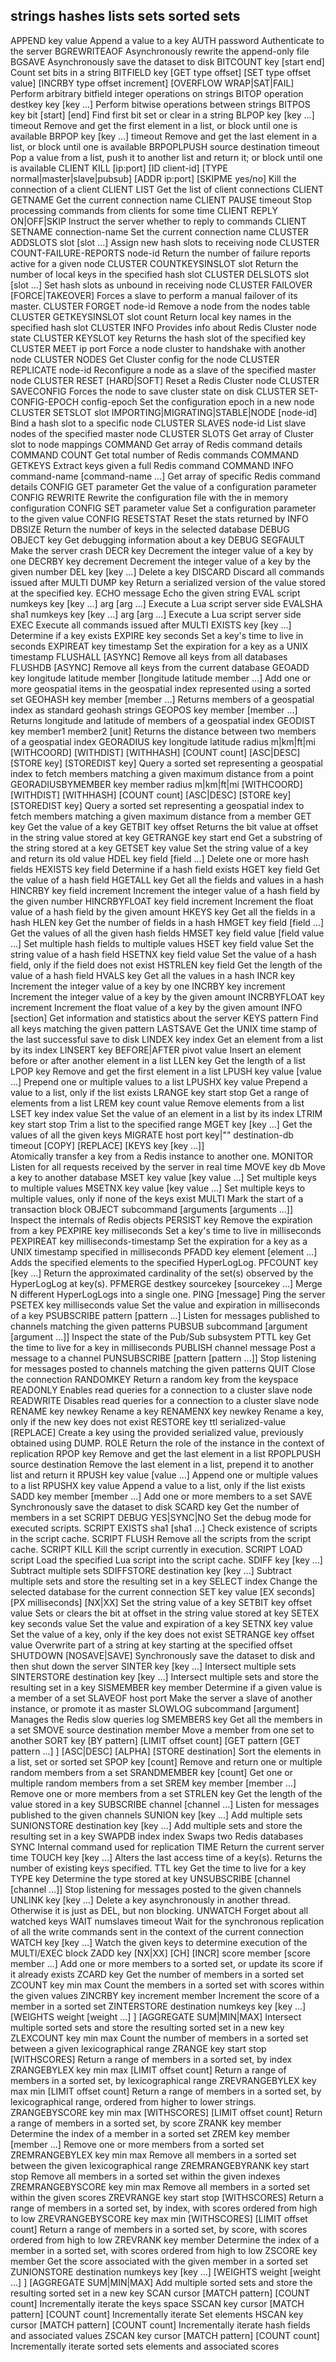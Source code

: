 strings 
hashes 
lists 
sets 
sorted sets
---
APPEND		key 		value 		Append a value to a key
AUTH 		password 			Authenticate to the server
BGREWRITEAOF 					Asynchronously rewrite the append-only file
BGSAVE 						Asynchronously save the dataset to disk
BITCOUNT 	key 	[start end] 		Count set bits in a string
BITFIELD 	key 	[GET 	type offset] 
			[SET 	type offset value] 
			[INCRBY type offset increment] 
			[OVERFLOW WRAP|SAT|FAIL] 
							Perform arbitrary bitfield integer operations on strings
BITOP 		operation destkey key [key ...] 	Perform bitwise operations between strings
BITPOS 		key bit [start] [end] 			Find first bit set or clear in a string
BLPOP 		key [key ...] timeout			Remove and get the first element in a list, or block until one is available
BRPOP 		key [key ...] timeout			Remove and get the last element in a list, or block until one is available
BRPOPLPUSH source destination timeout 			Pop a value from a list, push it to another list and return it; or block until one is available
CLIENT 		KILL 	[ip:port] 
			[ID client-id] 
			[TYPE normal|master|slave|pubsub] 
			[ADDR ip:port] 
			[SKIPME yes/no] 
							Kill the connection of a client
CLIENT LIST 						Get the list of client connections
CLIENT GETNAME 						Get the current connection name
CLIENT PAUSE timeout 					Stop processing commands from clients for some time
CLIENT REPLY ON|OFF|SKIP 				Instruct the server whether to reply to commands
CLIENT SETNAME connection-name 				Set the current connection name
CLUSTER ADDSLOTS slot [slot ...] 			Assign new hash slots to receiving node
CLUSTER COUNT-FAILURE-REPORTS node-id 			Return the number of failure reports active for a given node
CLUSTER COUNTKEYSINSLOT slot 				Return the number of local keys in the specified hash slot
CLUSTER DELSLOTS slot [slot ...] 			Set hash slots as unbound in receiving node
CLUSTER FAILOVER [FORCE|TAKEOVER] 			Forces a slave to perform a manual failover of its master.
CLUSTER FORGET node-id 					Remove a node from the nodes table
CLUSTER GETKEYSINSLOT slot count 			Return local key names in the specified hash slot
CLUSTER INFO 						Provides info about Redis Cluster node state
CLUSTER KEYSLOT key 					Returns the hash slot of the specified key
CLUSTER MEET ip port 					Force a node cluster to handshake with another node
CLUSTER NODES 						Get Cluster config for the node
CLUSTER REPLICATE node-id 				Reconfigure a node as a slave of the specified master node
CLUSTER RESET [HARD|SOFT] 				Reset a Redis Cluster node
CLUSTER SAVECONFIG 					Forces the node to save cluster state on disk
CLUSTER SET-CONFIG-EPOCH config-epoch 			Set the configuration epoch in a new node
CLUSTER SETSLOT slot IMPORTING|MIGRATING|STABLE|NODE [node-id] 		Bind a hash slot to a specific node
CLUSTER SLAVES node-id 					List slave nodes of the specified master node
CLUSTER SLOTS 						Get array of Cluster slot to node mappings
COMMAND 						Get array of Redis command details
COMMAND COUNT 						Get total number of Redis commands
COMMAND GETKEYS 					Extract keys given a full Redis command
COMMAND INFO command-name [command-name ...] 		Get array of specific Redis command details
CONFIG GET parameter 					Get the value of a configuration parameter
CONFIG REWRITE 						Rewrite the configuration file with the in memory configuration
CONFIG SET parameter value 				Set a configuration parameter to the given value
CONFIG RESETSTAT 					Reset the stats returned by INFO
DBSIZE 							Return the number of keys in the selected database
DEBUG OBJECT key 					Get debugging information about a key
DEBUG SEGFAULT 						Make the server crash
DECR key 						Decrement the integer value of a key by one
DECRBY key decrement 					Decrement the integer value of a key by the given number
DEL key [key ...] 					Delete a key
DISCARD 						Discard all commands issued after MULTI
DUMP key 						Return a serialized version of the value stored at the specified key.
ECHO message 						Echo the given string
EVAL script numkeys key [key ...] arg [arg ...] 	Execute a Lua script server side
EVALSHA sha1 numkeys key [key ...] arg [arg ...] 	Execute a Lua script server side
EXEC 							Execute all commands issued after MULTI
EXISTS key [key ...] 					Determine if a key exists
EXPIRE key seconds 					Set a key's time to live in seconds
EXPIREAT key timestamp 					Set the expiration for a key as a UNIX timestamp
FLUSHALL [ASYNC] 					Remove all keys from all databases
FLUSHDB [ASYNC] 					Remove all keys from the current database
GEOADD 	key longitude latitude member [longitude latitude member ...] 		Add one or more geospatial items in the geospatial index represented using a sorted set
GEOHASH key member [member ...] 			Returns members of a geospatial index as standard geohash strings
GEOPOS key member [member ...] 				Returns longitude and latitude of members of a geospatial index
GEODIST key member1 member2 [unit] 			Returns the distance between two members of a geospatial index
GEORADIUS key longitude latitude radius m|km|ft|mi 
	[WITHCOORD] 
	[WITHDIST] 
	[WITHHASH] 
	[COUNT count] 
	[ASC|DESC] 
	[STORE key] 
	[STOREDIST key] 
				Query a sorted set representing a geospatial index to fetch members matching a given maximum distance from a point
GEORADIUSBYMEMBER key member radius m|km|ft|mi 
	[WITHCOORD] 
	[WITHDIST] 
	[WITHHASH] 
	[COUNT count] 
	[ASC|DESC] 
	[STORE key] 
	[STOREDIST key] 
				Query a sorted set representing a geospatial index to fetch members matching a given maximum distance from a member
GET key 						Get the value of a key
GETBIT key offset 					Returns the bit value at offset in the string value stored at key
GETRANGE key start end 					Get a substring of the string stored at a key
GETSET key value 					Set the string value of a key and return its old value
HDEL key field [field ...] 				Delete one or more hash fields
HEXISTS key field 					Determine if a hash field exists
HGET key field 						Get the value of a hash field
HGETALL key 						Get all the fields and values in a hash
HINCRBY key field increment 				Increment the integer value of a hash field by the given number
HINCRBYFLOAT key field increment 			Increment the float value of a hash field by the given amount
HKEYS key 						Get all the fields in a hash
HLEN key 						Get the number of fields in a hash
HMGET key field [field ...] 				Get the values of all the given hash fields
HMSET key field value [field value ...] 		Set multiple hash fields to multiple values
HSET key field value 					Set the string value of a hash field
HSETNX key field value 					Set the value of a hash field, only if the field does not exist
HSTRLEN key field 					Get the length of the value of a hash field
HVALS key 						Get all the values in a hash
INCR key 						Increment the integer value of a key by one
INCRBY 		key increment 				Increment the integer value of a key by the given amount
INCRBYFLOAT 	key increment 				Increment the float value of a key by the given amount
INFO [section] 						Get information and statistics about the server
KEYS pattern 						Find all keys matching the given pattern
LASTSAVE 						Get the UNIX time stamp of the last successful save to disk
LINDEX key index 					Get an element from a list by its index
LINSERT key BEFORE|AFTER pivot value 			Insert an element before or after another element in a list
LLEN key 						Get the length of a list
LPOP key 						Remove and get the first element in a list
LPUSH key value [value ...] 				Prepend one or multiple values to a list
LPUSHX key value 					Prepend a value to a list, only if the list exists
LRANGE key start stop 					Get a range of elements from a list
LREM key count value 					Remove elements from a list
LSET key index value 					Set the value of an element in a list by its index
LTRIM key start stop 					Trim a list to the specified range
MGET key [key ...] 					Get the values of all the given keys
MIGRATE host port key|"" destination-db timeout 
	[COPY] 
	[REPLACE] 
	[KEYS key [key ...]] 				
							Atomically transfer a key from a Redis instance to another one.
MONITOR 						Listen for all requests received by the server in real time
MOVE key db 						Move a key to another database
MSET key value [key value ...] 				Set multiple keys to multiple values
MSETNX key value [key value ...] 			Set multiple keys to multiple values, only if none of the keys exist
MULTI 							Mark the start of a transaction block
OBJECT subcommand [arguments [arguments ...]] 		Inspect the internals of Redis objects
PERSIST key 						Remove the expiration from a key
PEXPIRE key milliseconds 				Set a key's time to live in milliseconds
PEXPIREAT key milliseconds-timestamp 			Set the expiration for a key as a UNIX timestamp specified in milliseconds
PFADD key element [element ...] 			Adds the specified elements to the specified HyperLogLog.
PFCOUNT key [key ...] 					Return the approximated cardinality of the set(s) observed by the HyperLogLog at key(s).
PFMERGE destkey sourcekey [sourcekey ...] 		Merge N different HyperLogLogs into a single one.
PING [message] 						Ping the server
PSETEX key milliseconds value 				Set the value and expiration in milliseconds of a key
PSUBSCRIBE pattern [pattern ...] 			Listen for messages published to channels matching the given patterns
PUBSUB subcommand [argument [argument ...]] 		Inspect the state of the Pub/Sub subsystem
PTTL key 						Get the time to live for a key in milliseconds
PUBLISH channel message 				Post a message to a channel
PUNSUBSCRIBE [pattern [pattern ...]] 			Stop listening for messages posted to channels matching the given patterns
QUIT 							Close the connection
RANDOMKEY 						Return a random key from the keyspace
READONLY 						Enables read queries for a connection to a cluster slave node
READWRITE 						Disables read queries for a connection to a cluster slave node
RENAME key newkey 					Rename a key
RENAMENX key newkey 					Rename a key, only if the new key does not exist
RESTORE key ttl serialized-value [REPLACE] 		Create a key using the provided serialized value, previously obtained using DUMP.
ROLE 							Return the role of the instance in the context of replication
RPOP key 						Remove and get the last element in a list
RPOPLPUSH source destination 				Remove the last element in a list, prepend it to another list and return it
RPUSH key value [value ...] 				Append one or multiple values to a list
RPUSHX key value 					Append a value to a list, only if the list exists
SADD key member [member ...] 				Add one or more members to a set
SAVE 							Synchronously save the dataset to disk
SCARD key 						Get the number of members in a set
SCRIPT 							DEBUG YES|SYNC|NO Set the debug mode for executed scripts.
SCRIPT EXISTS sha1 [sha1 ...] 				Check existence of scripts in the script cache.
SCRIPT FLUSH 						Remove all the scripts from the script cache.
SCRIPT KILL 						Kill the script currently in execution.
SCRIPT LOAD script 					Load the specified Lua script into the script cache.
SDIFF key [key ...] 					Subtract multiple sets
SDIFFSTORE destination key [key ...] 			Subtract multiple sets and store the resulting set in a key
SELECT index 						Change the selected database for the current connection
SET key value 
	[EX seconds] 
	[PX milliseconds] 
	[NX|XX] 
							Set the string value of a key
SETBIT key offset value 				Sets or clears the bit at offset in the string value stored at key
SETEX key seconds value 				Set the value and expiration of a key
SETNX key value 					Set the value of a key, only if the key does not exist
SETRANGE key offset value 				Overwrite part of a string at key starting at the specified offset
SHUTDOWN [NOSAVE|SAVE] 					Synchronously save the dataset to disk and then shut down the server
SINTER key [key ...] 					Intersect multiple sets
SINTERSTORE destination key [key ...] 			Intersect multiple sets and store the resulting set in a key
SISMEMBER key member 					Determine if a given value is a member of a set
SLAVEOF host port 					Make the server a slave of another instance, or promote it as master
SLOWLOG subcommand [argument] 				Manages the Redis slow queries log
SMEMBERS key 						Get all the members in a set
SMOVE source destination member 			Move a member from one set to another
SORT key 
	[BY pattern] 
	[LIMIT offset count] 
	[GET pattern 
		[GET pattern ...]
	] 
	[ASC|DESC] 
	[ALPHA] 
	[STORE destination] 
							Sort the elements in a list, set or sorted set
SPOP key [count] 					Remove and return one or multiple random members from a set
SRANDMEMBER key [count] 				Get one or multiple random members from a set
SREM key member [member ...] 				Remove one or more members from a set
STRLEN key 						Get the length of the value stored in a key
SUBSCRIBE channel [channel ...] 			Listen for messages published to the given channels
SUNION key [key ...] 					Add multiple sets
SUNIONSTORE destination key [key ...] 			Add multiple sets and store the resulting set in a key
SWAPDB index index 					Swaps two Redis databases
SYNC 							Internal command used for replication
TIME 							Return the current server time
TOUCH key [key ...] 					Alters the last access time of a key(s). Returns the number of existing keys specified.
TTL key 						Get the time to live for a key
TYPE key 						Determine the type stored at key
UNSUBSCRIBE [channel [channel ...]] 			Stop listening for messages posted to the given channels
UNLINK key [key ...] 					Delete a key asynchronously in another thread. Otherwise it is just as DEL, but non blocking.
UNWATCH 						Forget about all watched keys
WAIT numslaves timeout 					Wait for the synchronous replication of all the write commands sent in the context of the current connection
WATCH key [key ...] 					Watch the given keys to determine execution of the MULTI/EXEC block
ZADD key 
	[NX|XX] 
	[CH] 
	[INCR] 
	score member 
	[score member ...] 
							Add one or more members to a sorted set, or update its score if it already exists
ZCARD key 						Get the number of members in a sorted set
ZCOUNT key min max 					Count the members in a sorted set with scores within the given values
ZINCRBY key increment member 				Increment the score of a member in a sorted set
ZINTERSTORE destination numkeys key 
	[key ...] 
	[WEIGHTS weight 
		[weight ...]
	] 
	[AGGREGATE SUM|MIN|MAX] 
							Intersect multiple sorted sets and store the resulting sorted set in a new key
ZLEXCOUNT key min max 					Count the number of members in a sorted set between a given lexicographical range
ZRANGE key start stop [WITHSCORES] 			Return a range of members in a sorted set, by index
ZRANGEBYLEX key min max [LIMIT offset count] 		Return a range of members in a sorted set, by lexicographical range
ZREVRANGEBYLEX key max min [LIMIT offset count] 	Return a range of members in a sorted set, by lexicographical range, ordered from higher to lower strings.
ZRANGEBYSCORE key min max [WITHSCORES] [LIMIT offset count] Return a range of members in a sorted set, by score
ZRANK key member 					Determine the index of a member in a sorted set
ZREM key member [member ...] 				Remove one or more members from a sorted set
ZREMRANGEBYLEX key min max 				Remove all members in a sorted set between the given lexicographical range
ZREMRANGEBYRANK key start stop 				Remove all members in a sorted set within the given indexes
ZREMRANGEBYSCORE key min max 				Remove all members in a sorted set within the given scores
ZREVRANGE key start stop [WITHSCORES] 			Return a range of members in a sorted set, by index, with scores ordered from high to low
ZREVRANGEBYSCORE key max min 
	[WITHSCORES] 
	[LIMIT offset count] 
							Return a range of members in a sorted set, by score, with scores ordered from high to low
ZREVRANK key member 					Determine the index of a member in a sorted set, with scores ordered from high to low
ZSCORE key member 					Get the score associated with the given member in a sorted set
ZUNIONSTORE destination numkeys key 
	[key ...] 
	[WEIGHTS weight 
		[weight ...]
	] 
	[AGGREGATE SUM|MIN|MAX] 
							Add multiple sorted sets and store the resulting sorted set in a new key
SCAN cursor 
	[MATCH pattern] 
	[COUNT count] 					Incrementally iterate the keys space
SSCAN key cursor 
	[MATCH pattern] 
	[COUNT count] 
							Incrementally iterate Set elements
HSCAN key cursor 
	[MATCH pattern] 
	[COUNT count] 
							Incrementally iterate hash fields and associated values
ZSCAN key cursor 
	[MATCH pattern] 
	[COUNT count] 
							Incrementally iterate sorted sets elements and associated scores


